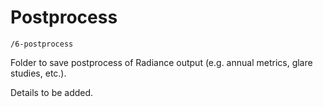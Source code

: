 # Postprocess

`/6-postprocess`

Folder to save postprocess of Radiance output (e.g. annual metrics, glare studies, etc.).

Details to be added.
